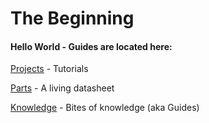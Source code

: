 # The Beginning

#### Hello World - Guides are located here:


[Projects](/_index/projects) - Tutorials

[Parts](/_index/parts) - A living datasheet

[Knowledge](/_index/guides) - Bites of knowledge (aka Guides)